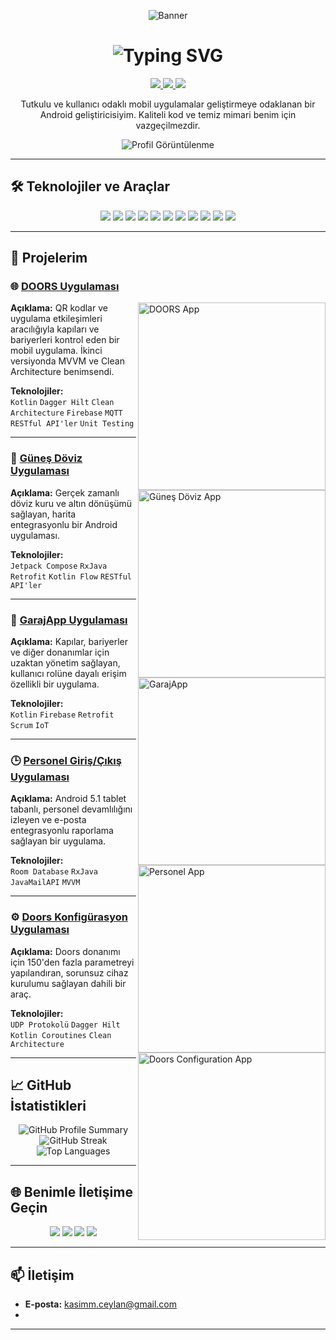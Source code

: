 <!-- Banner -->
<p align="center">
  <img src="https://user-images.githubusercontent.com/yourusername/yourrepo/banner.png" alt="Banner" />
</p>

<!-- Animasyonlu Başlık -->
<h1 align="center">
  <img src="https://readme-typing-svg.herokuapp.com?font=Fira+Code&size=35&duration=4000&pause=500&color=F75C7E&center=true&vCenter=true&width=500&lines=Merhaba,+ben+Kasım+Ceylan;Android+Uygulama+Geliştiricisi" alt="Typing SVG" />
</h1>

<!-- Sosyal Medya İkonları -->
<p align="center">
  <a href="https://linkedin.com/in/kasimceylan">
    <img src="https://img.shields.io/badge/LinkedIn-%230077B5.svg?style=for-the-badge&logo=linkedin&logoColor=white" />
  </a>
  <a href="https://twitter.com/kasimceylan">
    <img src="https://img.shields.io/badge/Twitter-%231DA1F2.svg?style=for-the-badge&logo=twitter&logoColor=white" />
  </a>
  <a href="mailto:your.email@example.com">
    <img src="https://img.shields.io/badge/Email-D14836?style=for-the-badge&logo=gmail&logoColor=white" />
  </a>
</p>

<!-- Kısa Tanıtım -->
<p align="center">
  Tutkulu ve kullanıcı odaklı mobil uygulamalar geliştirmeye odaklanan bir Android geliştiricisiyim. Kaliteli kod ve temiz mimari benim için vazgeçilmezdir.
</p>

<!-- Profil Görüntülenme Sayacı -->
<p align="center">
  <img src="https://komarev.com/ghpvc/?username=kasimcyln&label=Profil+Görüntülenme&color=brightgreen" alt="Profil Görüntülenme" />
</p>

---

## 🛠 **Teknolojiler ve Araçlar**

<p align="center">
  <!-- Kullanılan Teknolojiler -->
  <img src="https://img.shields.io/badge/Kotlin-%237F52FF.svg?style=for-the-badge&logo=kotlin&logoColor=white" />
  <img src="https://img.shields.io/badge/Java-%23007396.svg?style=for-the-badge&logo=java&logoColor=white" />
  <img src="https://img.shields.io/badge/Firebase-%23FFCA28.svg?style=for-the-badge&logo=firebase&logoColor=black" />
  <img src="https://img.shields.io/badge/Dagger%20Hilt-%2300C853.svg?style=for-the-badge&logo=dagger&logoColor=white" />
  <img src="https://img.shields.io/badge/Jetpack%20Compose-%234285F4.svg?style=for-the-badge&logo=android&logoColor=white" />
  <img src="https://img.shields.io/badge/MVVM-%23013243.svg?style=for-the-badge&logo=android&logoColor=white" />
  <img src="https://img.shields.io/badge/Clean%20Architecture-%234CAF50.svg?style=for-the-badge&logo=clean%20architecture&logoColor=white" />
  <img src="https://img.shields.io/badge/Kotlin%20Coroutines-%230095D5.svg?style=for-the-badge&logo=kotlin&logoColor=white" />
  <img src="https://img.shields.io/badge/Retrofit-%23EE9A00.svg?style=for-the-badge&logo=retrofit&logoColor=white" />
  <img src="https://img.shields.io/badge/Room%20Database-%233DDC84.svg?style=for-the-badge&logo=android&logoColor=white" />
  <img src="https://img.shields.io/badge/Git-%23F05032.svg?style=for-the-badge&logo=git&logoColor=white" />
</p>

---

## 🚀 **Projelerim**

### 🌐 **[DOORS Uygulaması](https://github.com/kasimcyln/doors-app)**

<img align="right" src="https://user-images.githubusercontent.com/yourusername/doors-app/screenshot.png" width="300" alt="DOORS App" />

**Açıklama:** QR kodlar ve uygulama etkileşimleri aracılığıyla kapıları ve bariyerleri kontrol eden bir mobil uygulama. İkinci versiyonda MVVM ve Clean Architecture benimsendi.

**Teknolojiler:**  
`Kotlin` `Dagger Hilt` `Clean Architecture` `Firebase` `MQTT` `RESTful API'ler` `Unit Testing`

---

### 📱 **[Güneş Döviz Uygulaması](https://github.com/kasimcyln/gunes-doviz-app)**

<img align="right" src="https://user-images.githubusercontent.com/yourusername/gunes-doviz-app/screenshot.png" width="300" alt="Güneş Döviz App" />

**Açıklama:** Gerçek zamanlı döviz kuru ve altın dönüşümü sağlayan, harita entegrasyonlu bir Android uygulaması.

**Teknolojiler:**  
`Jetpack Compose` `RxJava` `Retrofit` `Kotlin Flow` `RESTful API'ler`

---

### 🚗 **[GarajApp Uygulaması](https://github.com/kasimcyln/garajapp)**

<img align="right" src="https://user-images.githubusercontent.com/yourusername/garajapp/screenshot.png" width="300" alt="GarajApp" />

**Açıklama:** Kapılar, bariyerler ve diğer donanımlar için uzaktan yönetim sağlayan, kullanıcı rolüne dayalı erişim özellikli bir uygulama.

**Teknolojiler:**  
`Kotlin` `Firebase` `Retrofit` `Scrum` `IoT`

---

### 🕒 **[Personel Giriş/Çıkış Uygulaması](https://github.com/kasimcyln/personnel-app)**

<img align="right" src="https://user-images.githubusercontent.com/yourusername/personnel-app/screenshot.png" width="300" alt="Personel App" />

**Açıklama:** Android 5.1 tablet tabanlı, personel devamlılığını izleyen ve e-posta entegrasyonlu raporlama sağlayan bir uygulama.

**Teknolojiler:**  
`Room Database` `RxJava` `JavaMailAPI` `MVVM`

---

### ⚙️ **[Doors Konfigürasyon Uygulaması](https://github.com/kasimcyln/doors-config-app)**

<img align="right" src="https://user-images.githubusercontent.com/yourusername/doors-config-app/screenshot.png" width="300" alt="Doors Configuration App" />

**Açıklama:** Doors donanımı için 150'den fazla parametreyi yapılandıran, sorunsuz cihaz kurulumu sağlayan dahili bir araç.

**Teknolojiler:**  
`UDP Protokolü` `Dagger Hilt` `Kotlin Coroutines` `Clean Architecture`

---

## 📈 **GitHub İstatistikleri**

<p align="center">
  <!-- GitHub Stats -->
  <img src="https://github-profile-summary-cards.vercel.app/api/cards/profile-details?username=kasimcyln&theme=radical" alt="GitHub Profile Summary" />
  
  <!-- GitHub Streak -->
  <img src="https://github-readme-streak-stats.herokuapp.com/?user=kasimcyln&theme=radical" alt="GitHub Streak" />
  
  <!-- Top Languages -->
  <img src="https://github-readme-stats.vercel.app/api/top-langs/?username=kasimcyln&layout=compact&theme=radical" alt="Top Languages" />
</p>

---

## 🌐 **Benimle İletişime Geçin**

<p align="center">
  <a href="https://linkedin.com/in/kasimceylan"><img src="https://img.shields.io/badge/LinkedIn-%230077B5.svg?style=for-the-badge&logo=linkedin&logoColor=white" /></a>
  <a href="https://twitter.com/kasimceylan"><img src="https://img.shields.io/badge/Twitter-%231DA1F2.svg?style=for-the-badge&logo=twitter&logoColor=white" /></a>
  <a href="mailto:your.email@example.com"><img src="https://img.shields.io/badge/Email-%23D14836.svg?style=for-the-badge&logo=gmail&logoColor=white" /></a>
  <a href="https://medium.com/@kasimceylan"><img src="https://img.shields.io/badge/Medium-%23000000.svg?style=for-the-badge&logo=medium&logoColor=white" /></a>
</p>

---

## 📫 **İletişim**

- **E-posta:** [kasimm.ceylan@gmail.com](mailto:kasimm.ceylan@gmail.com)
- 
---


